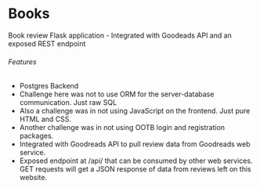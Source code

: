 # Books
Book review Flask application - Integrated with Goodeads API and an exposed REST endpoint

###### Features

* Postgres Backend
* Challenge here was not to use ORM for the server-database communication. Just raw SQL
* Also a challenge was in not using JavaScript on the frontend. Just pure HTML and CSS.
* Another challenge was in not using OOTB login and registration packages.
* Integrated with Goodreads API to pull review data from Goodreads web service.
* Exposed endpoint at /api/<isbn> that can be consumed by other web services. GET requests will get a JSON response of data from reviews left on this website.





